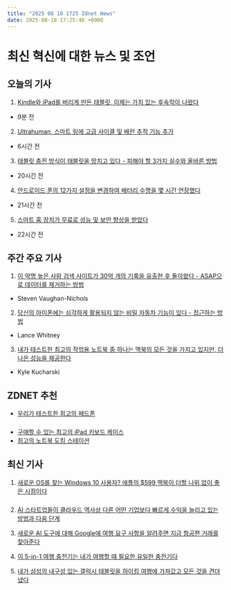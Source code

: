 ```yaml
---
title: "2025 08 18 1725 Zdnet News"
date: 2025-08-18 17:25:46 +0900
---
```


# 최신 혁신에 대한 뉴스 및 조언  
## 오늘의 기사  

1. [Kindle와 iPad를 버리게 만든 태블릿, 이제는 가치 있는 후속작이 나왔다](https://www.zdnet.com/article/the-tablet-that-made-me-ditch-my-kindle-and-ipad-now-has-a-worthy-follow-up/)  
- 9분 전  

2. [Ultrahuman, 스마트 링에 고급 사이클 및 배란 추적 기능 추가](https://www.zdnet.com/article/ultrahuman-brings-advanced-cycle-and-ovulation-tracking-to-its-smart-ring/)  
- 6시간 전  

3. [태블릿 충전 방식이 태블릿을 망치고 있다 - 피해야 할 3가지 실수와 올바른 방법](https://www.zdnet.com/article/how-youre-charging-your-tablet-is-quietly-killing-it-3-mistakes-to-avoid-and-the-right-way/)  
- 20시간 전  

4. [안드로이드 폰의 12가지 설정을 변경하여 배터리 수명을 몇 시간 연장했다](https://www.zdnet.com/article/changing-these-12-settings-on-my-android-phone-extended-its-battery-life-by-hours/)  
- 21시간 전  

5. [스마트 홈 장치가 무료로 성능 및 보안 향상을 받았다](https://www.zdnet.com/home-and-office/smart-home/your-smart-home-device-just-got-a-performance-and-security-boost-for-free/)  
- 22시간 전  

## 주간 주요 기사  

1. [이 악명 높은 사람 검색 사이트가 30억 개의 기록을 유출한 후 돌아왔다 - ASAP으로 데이터를 제거하는 방법](https://www.zdnet.com/article/this-infamous-people-search-site-is-back-after-leaking-3-billion-records-how-to-remove-your-data-from-it-asap/)  
- Steven Vaughan-Nichols  

2. [당신의 아이폰에는 심각하게 활용되지 않는 비밀 자동차 기능이 있다 - 접근하는 방법](https://www.zdnet.com/article/your-iphone-has-a-secret-in-car-feature-thats-seriously-underutilized-heres-how-to-access-it/)  
- Lance Whitney  

3. [내가 테스트한 최고의 작업용 노트북 중 하나는 맥북의 모든 것을 가지고 있지만, 더 나은 성능을 제공한다](https://www.zdnet.com/article/one-of-the-best-work-laptops-ive-tested-has-macbook-written-all-over-it-but-its-even-better/)  
- Kyle Kucharski  

## ZDNET 추천  
- [우리가 테스트한 최고의 헤드폰](https://www.zdnet.com/article/best-headphones/)  

###  
- [구매할 수 있는 최고의 iPad 키보드 케이스](https://www.zdnet.com/article/best-ipad-keyboard-case/)  
- [최고의 노트북 도킹 스테이션](https://www.zdnet.com/article/best-laptop-docking-station/)  

## 최신 기사  

1. [새로운 OS를 찾는 Windows 10 사용자? 애플의 $599 맥북이 더할 나위 없이 좋은 시점이다](https://www.zdnet.com/article/windows-10-users-looking-for-a-new-os-apples-599-macbook-cant-come-at-a-better-time/)  

###  

2. [AI 스타트업들이 클라우드 역사상 다른 어떤 기업보다 빠르게 수익을 늘리고 있는 방법과 다음 단계](https://www.zdnet.com/article/how-ai-startups-are-scaling-revenue-faster-than-any-other-companies-in-cloud-history-and-whats-next/)  

3. [새로운 AI 도구에 대해 Google에 여행 요구 사항을 알려주면 지금 항공편 거래를 찾아준다](https://www.zdnet.com/article/tell-googles-new-ai-tool-about-your-travel-needs-and-itll-find-flight-deals-for-you-now/)  

4. [이 5-in-1 여행 충전기는 내가 여행할 때 필요한 유일한 충전기다](https://www.zdnet.com/article/this-5-in-1-travel-charger-is-the-only-one-ill-need-to-travel-and-its-full-of-power/)  

5. [내가 삼성의 내구성 있는 갤럭시 태블릿을 하이킹 여행에 가져갔고 모든 것을 견뎌냈다](https://www.zdnet.com/article/i-brought-samsungs-rugged-galaxy-tablet-on-a-hiking-trip-and-it-weathered-everything/)